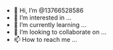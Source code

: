 - 👋 Hi, I’m @13766528586
- 👀 I’m interested in ...
- 🌱 I’m currently learning ...
- 💞️ I’m looking to collaborate on ...
- 📫 How to reach me ...

<!---
13766528586/13766528586 is a ✨ special ✨ repository because its `README.md` (this file) appears on your GitHub profile.
You can click the Preview link to take a look at your changes.
--->
